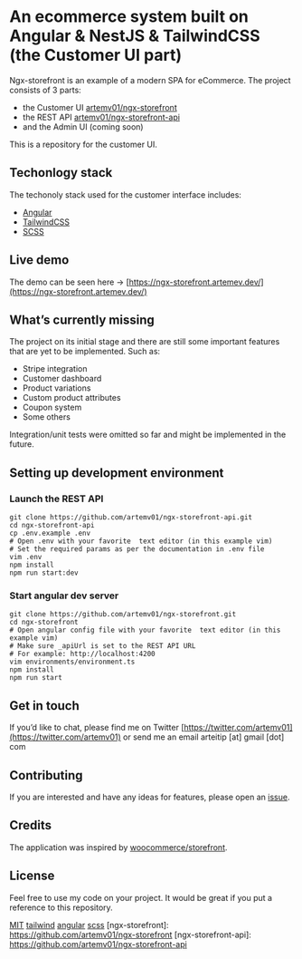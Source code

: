 # An ecommerce system built on Angular & NestJS & TailwindCSS (the Customer UI part)

Ngx-storefront is an example of a modern SPA for eCommerce. The project consists of 3 parts:

*   the Customer UI [artemv01/ngx-storefront](ngx-storefront)
*   the REST API [artemv01/ngx-storefront-api](ngx-storefront-api)
*   and the Admin UI (coming soon)

This is a repository for the customer UI. 

## Techonlogy stack

The techonoly stack used for the customer interface includes:
* [Angular](angular)
* [TailwindCSS](tailwindcss)
* [SCSS](scss)

## Live demo

The demo can be seen here -> [https://ngx-storefront.artemev.dev/](https://ngx-storefront.artemev.dev/)

## What’s currently missing

The project on its initial stage and there are still some important features that are yet to be implemented. Such as:

*   Stripe integration
*   Customer dashboard
*   Product variations
*   Custom product attributes
*   Coupon system
*   Some others

Integration/unit tests were omitted so far and might be implemented in the future.


## Setting up development environment


### Launch the REST API

```
git clone https://github.com/artemv01/ngx-storefront-api.git
cd ngx-storefront-api
cp .env.example .env
# Open .env with your favorite  text editor (in this example vim)
# Set the required params as per the documentation in .env file
vim .env
npm install
npm run start:dev
```


### Start angular dev server
```
git clone https://github.com/artemv01/ngx-storefront.git
cd ngx-storefront
# Open angular config file with your favorite  text editor (in this example vim)
# Make sure _apiUrl is set to the REST API URL
# For example: http://localhost:4200
vim environments/environment.ts
npm install
npm run start
```


## Get in touch

If you’d like to chat, please find me on Twitter [https://twitter.com/artemv01](https://twitter.com/artemv01) or send me an email arteitip [at] gmail [dot] com


## Contributing

If you are interested and have any ideas for features, please open an [issue](https://github.com/artemv01/ngx-storefront/issues/new).


## Credits

The application was inspired by [woocommerce/storefront](https://github.com/woocommerce/storefront).


## License

Feel free to use my code on your project. It would be great if you put a reference to this repository.

[MIT](https://opensource.org/licenses/MIT)
[tailwind](https://tailwindcss.com/)
[angular](https://angular.io/)
[scss](https://sass-lang.com/)
[ngx-storefront]: https://github.com/artemv01/ngx-storefront
[ngx-storefront-api]: https://github.com/artemv01/ngx-storefront-api